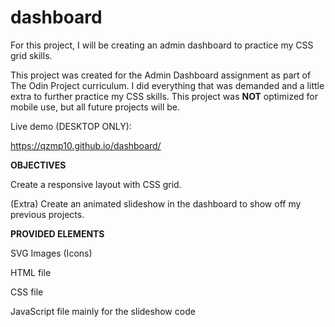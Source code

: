 # dashboard
For this project, I will be creating an admin dashboard to practice my CSS grid skills.


This project was created for the Admin Dashboard assignment as part of The Odin Project curriculum. I did everything that was demanded and a little extra to further practice my CSS skills. This project was **NOT** optimized for mobile use, but all future projects will be.


Live demo (DESKTOP ONLY):


https://qzmp10.github.io/dashboard/


**OBJECTIVES**


Create a responsive layout with CSS grid.


(Extra) Create an animated slideshow in the dashboard to show off my previous projects.

**PROVIDED ELEMENTS** 


SVG Images (Icons)


HTML file


CSS file


JavaScript file mainly for the slideshow code


